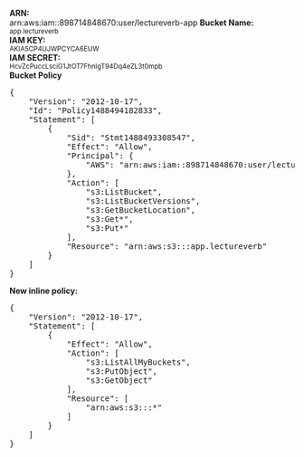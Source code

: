 <b>ARN:</b> <br>
arn:aws:iam::898714848670:user/lectureverb-app
<b>Bucket Name:</b> <br>
<small>app.lectureverb</small> <br>
<b>IAM KEY:</b> <br>
<small>AKIA5CP4UJWPCYCA6EUW</small> <br>
<b>IAM SECRET:</b> <br>
<small>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</small><br>
<b>Bucket Policy</b>
<pre>
{
    "Version": "2012-10-17",
    "Id": "Policy1488494182833",
    "Statement": [
        {
            "Sid": "Stmt1488493308547",
            "Effect": "Allow",
            "Principal": {
                "AWS": "arn:aws:iam::898714848670:user/lectureverb-app"
            },
            "Action": [
                "s3:ListBucket",
                "s3:ListBucketVersions",
                "s3:GetBucketLocation",
                "s3:Get*",
                "s3:Put*"
            ],
            "Resource": "arn:aws:s3:::app.lectureverb"
        }
    ]
}
</pre>
<b>New inline policy:</b>
<pre>
{
    "Version": "2012-10-17",
    "Statement": [
        {
            "Effect": "Allow",
            "Action": [
                "s3:ListAllMyBuckets",
                "s3:PutObject",
                "s3:GetObject"
            ],
            "Resource": [
                "arn:aws:s3:::*"
            ]
        }
    ]
}

</pre>
